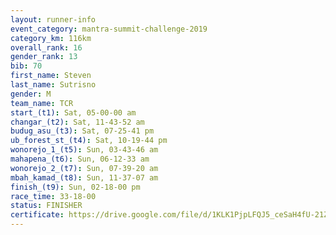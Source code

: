 ```yaml
---
layout: runner-info 
event_category: mantra-summit-challenge-2019 
category_km: 116km 
overall_rank: 16
gender_rank: 13
bib: 70
first_name: Steven
last_name: Sutrisno
gender: M
team_name: TCR
start_(t1): Sat, 05-00-00 am
changar_(t2): Sat, 11-43-52 am
budug_asu_(t3): Sat, 07-25-41 pm
ub_forest_st_(t4): Sat, 10-19-44 pm
wonorejo_1_(t5): Sun, 03-43-46 am
mahapena_(t6): Sun, 06-12-33 am
wonorejo_2_(t7): Sun, 07-39-20 am
mbah_kamad_(t8): Sun, 11-37-07 am
finish_(t9): Sun, 02-18-00 pm
race_time: 33-18-00
status: FINISHER
certificate: https://drive.google.com/file/d/1KLK1PjpLFQJ5_ceSaH4fU-21ZKptFfye/view?usp=sharing
---
```

